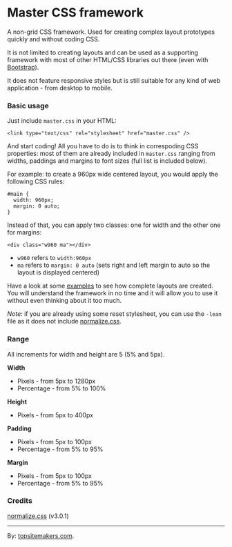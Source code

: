 # Master CSS framework

A non-grid CSS framework. Used for creating complex layout prototypes quickly and without coding CSS.

It is not limited to creating layouts and can be used as a supporting framework with most of other HTML/CSS libraries out there (even with [Bootstrap](http://getbootstrap.com)).

It does not feature responsive styles but is still suitable for any kind of web application - from desktop to mobile.

### Basic usage

Just include `master.css` in your HTML:

    <link type="text/css" rel="stylesheet" href="master.css" />

And start coding! All you have to do is to think in correspoding CSS properties: most of them are already included in `master.css` ranging from widths, paddings and margins to font sizes (full list is included below).

For example: to create a 960px wide centered layout, you would apply the following CSS rules:

    #main {
      width: 960px;
      margin: 0 auto;
    }

Instead of that, you can apply two classes: one for width and the other one for margins:

    <div class="w960 ma"></div>

- `w960` refers to `width:960px`
- `ma` refers to `margin: 0 auto` (sets right and left margin to auto so the layout is displayed centered)

Have a look at some [examples](https://github.com/topsitemakers/master-css/tree/master/examples) to see how complete layouts are created. You will understand the framework in no time and it will allow you to use it without even thinking about it too much.

*Note:* if you are already using some reset stylesheet, you can use the `-lean` file as it does not include [normalize.css](http://necolas.github.io/normalize.css/).

### Range

All increments for width and height are 5 (5% and 5px).

**Width**

- Pixels - from 5px to 1280px
- Percentage - from 5% to 100%

**Height**

- Pixels - from 5px to 400px

**Padding**

- Pixels - from 5px to 100px
- Percentage - from 5% to 95%

**Margin**

- Pixels - from 5px to 100px
- Percentage - from 5% to 95%

### Credits

[normalize.css](http://necolas.github.com/normalize.css/) (v3.0.1)

<hr>

By: [topsitemakers.com](http://www.topsitemakers.com).

